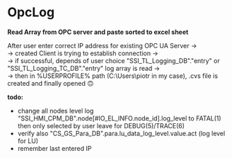 # OpcLog
**Read Array from OPC server and paste sorted to excel sheet**

After user enter correct IP address for existing OPC UA Server -><br />
-> created Client is trying to establish connection -><br />
-> if successful, depends of user choice "SSI_TL_Logging_DB"."entry" or "SSI_TL_Logging_TC_DB"."entry" log array is read -><br />
-> then in %USERPROFILE% path (C:\Users\piotr in my case), .cvs file is created and finally opened  🙃

**todo:**<br />
- change all nodes level log "SSI_HMI_CPM_DB".node[#IO_EL_INFO.node_id].log_level to FATAL(1) <br /> 
  then only selected by user leave for DEBUG(5)/TRACE(6)
- verify also "CS_GS_Para_DB".para.lu_data_log_level.value.act (log level for LU) 
- remember last entered IP
